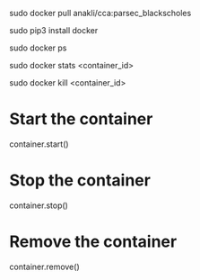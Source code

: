 sudo docker pull anakli/cca:parsec_blackscholes

sudo pip3 install docker

sudo docker ps

sudo docker stats <container_id>

sudo docker kill <container_id>

# Start the container
container.start()

# Stop the container
container.stop()

# Remove the container
container.remove()

